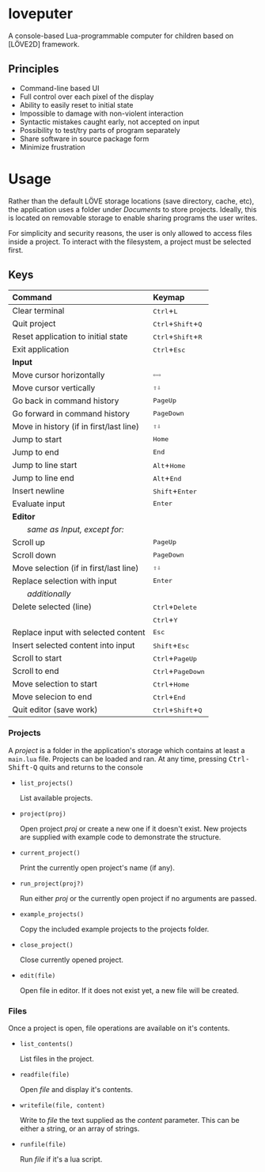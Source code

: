 # loveputer

A console-based Lua-programmable computer for children based on [LÖVE2D] framework.

## Principles

* Command-line based UI
* Full control over each pixel of the display
* Ability to easily reset to initial state
* Impossible to damage with non-violent interaction
* Syntactic mistakes caught early, not accepted on input
* Possibility to test/try parts of program separately
* Share software in source package form
* Minimize frustration

# Usage

Rather than the default LÖVE storage locations (save directory, cache, etc), the
application uses a folder under *Documents* to store projects. Ideally, this is
located on removable storage to enable sharing programs the user writes.

For simplicity and security reasons, the user is only allowed to access files
inside a project. To interact with the filesystem, a project must be selected
first.

## Keys

| Command                            |                  Keymap                       |
| :--------------------------------- | :-------------------------------------------- |
| Clear terminal                     | <kbd>Ctrl</kbd>+<kbd>L</kbd>                  |
| Quit project                       | <kbd>Ctrl</kbd>+<kbd>Shift</kbd>+<kbd>Q</kbd> |
| Reset application to initial state | <kbd>Ctrl</kbd>+<kbd>Shift</kbd>+<kbd>R</kbd> |
| Exit application                   | <kbd>Ctrl</kbd>+<kbd>Esc</kbd>                |
|                                     **Input**                                      |
| Move cursor horizontally                | <kbd>⇦</kbd><kbd>⇨</kbd>               |
| Move cursor vertically                  | <kbd>⇧</kbd><kbd>⇩</kbd>                |
| Go back in command history              | <kbd>PageUp</kbd>                        |
| Go forward in command history           | <kbd>PageDown</kbd>                      |
| Move in history (if in first/last line) | <kbd>⇧</kbd><kbd>⇩</kbd>                |
| Jump to start                           | <kbd>Home</kbd>                          |
| Jump to end                             | <kbd>End</kbd>                           |
| Jump to line start                      | <kbd>Alt</kbd>+<kbd>Home</kbd>           |
| Jump to line end                        | <kbd>Alt</kbd>+<kbd>End</kbd>            |
| Insert newline                          | <kbd>Shift</kbd>+<kbd>Enter</kbd>        |
| Evaluate input                          | <kbd>Enter</kbd>                         |
|                                    **Editor**                                      |
| &nbsp;&nbsp;&nbsp;&nbsp;&nbsp;&nbsp;  _same as Input, except for:_                 |
| Scroll up                               | <kbd>PageUp</kbd>                        |
| Scroll down                             | <kbd>PageDown</kbd>                      |
| Move selection (if in first/last line)  | <kbd>⇧</kbd><kbd>⇩</kbd>                |
| Replace selection with input            | <kbd>Enter</kbd>                         |
| &nbsp;&nbsp;&nbsp;&nbsp;&nbsp;&nbsp;  _additionally_                               |
| Delete selected (line)                  | <kbd>Ctrl</kbd>+<kbd>Delete</kbd>        |
|                                         | <kbd>Ctrl</kbd>+<kbd>Y</kbd>             |
| Replace input with selected content     | <kbd>Esc</kbd>                           |
| Insert selected content into input      | <kbd>Shift</kbd>+<kbd>Esc</kbd>          |
| Scroll to start                         | <kbd>Ctrl</kbd>+<kbd>PageUp</kbd>        |
| Scroll to end                           | <kbd>Ctrl</kbd>+<kbd>PageDown</kbd>      |
| Move selection to start                 | <kbd>Ctrl</kbd>+<kbd>Home</kbd>          |
| Move selecion to end                    | <kbd>Ctrl</kbd>+<kbd>End</kbd>           |
| Quit editor (save work)            | <kbd>Ctrl</kbd>+<kbd>Shift</kbd>+<kbd>Q</kbd> |

### Projects

A *project* is a folder in the application's storage which contains at least a
`main.lua` file.
Projects can be loaded and ran. At any time, pressing <kbd>Ctrl-Shift-Q</kbd>
quits and returns to the console

* `list_projects()`

    List available projects.

* `project(proj)`

    Open project *proj* or create a new one if it doesn't exist.
    New projects are supplied with example code to demonstrate the structure.

* `current_project()`

    Print the currently open project's name (if any).

* `run_project(proj?)`

    Run either *proj* or the currently open project if no arguments are passed.

* `example_projects()`

    Copy the included example projects to the projects folder.

* `close_project()`

    Close currently opened project.

* `edit(file)`

    Open file in editor. If it does not exist yet, a new file will be created.
### Files

Once a project is open, file operations are available on it's contents.

* `list_contents()`

    List files in the project.

* `readfile(file)`

    Open *file* and display it's contents.

* `writefile(file, content)`

    Write to *file* the text supplied as the *content* parameter. This can be
    either a string, or an array of strings.

* `runfile(file)`

    Run *file* if it's a lua script.


